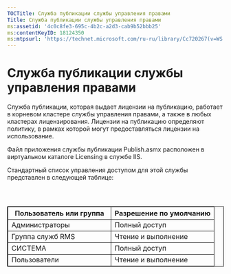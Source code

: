 ```yaml
---
TOCTitle: Служба публикации службы управления правами
Title: Служба публикации службы управления правами
ms:assetid: '4c0c8fe3-695c-4b2c-a2d3-cab9b52bbb25'
ms:contentKeyID: 18124350
ms:mtpsurl: 'https://technet.microsoft.com/ru-ru/library/Cc720267(v=WS.10)'
---
```


Служба публикации службы управления правами
===========================================

Служба публикации, которая выдает лицензии на публикацию, работает в корневом кластере службы управления правами, а также в любых кластерах лицензирования. Лицензии на публикацию определяют политику, в рамках которой могут предоставляться лицензии на использование.

Файл приложения службы публикации Publish.asmx расположен в виртуальном каталоге Licensing в службе IIS.

Стандартный список управления доступом для этой службы представлен в следующей таблице:

###  

 
<table style="border:1px solid black;">
<colgroup>
<col width="50%" />
<col width="50%" />
</colgroup>
<thead>
<tr class="header">
<th style="border:1px solid black;" >Пользователь или группа</th>
<th style="border:1px solid black;" >Разрешение по умолчанию</th>
</tr>
</thead>
<tbody>
<tr class="odd">
<td style="border:1px solid black;">Администраторы</td>
<td style="border:1px solid black;">Полный доступ</td>
</tr>
<tr class="even">
<td style="border:1px solid black;">Группа служб RMS</td>
<td style="border:1px solid black;">Чтение и выполнение</td>
</tr>
<tr class="odd">
<td style="border:1px solid black;">СИСТЕМА</td>
<td style="border:1px solid black;">Полный доступ</td>
</tr>
<tr class="even">
<td style="border:1px solid black;">Пользователи</td>
<td style="border:1px solid black;">Чтение и выполнение</td>
</tr>
</tbody>
</table>
